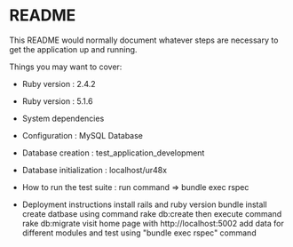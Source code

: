 # README

This README would normally document whatever steps are necessary to get the
application up and running.

Things you may want to cover:

* Ruby version : 2.4.2

* Ruby version : 5.1.6

* System dependencies

* Configuration : MySQL Database

* Database creation : test_application_development

* Database initialization : localhost/ur48x

* How to run the test suite : run command => bundle exec rspec

* Deployment instructions
install rails and ruby version
bundle install
create datbase using command rake db:create then execute command rake db:migrate
visit home page with http://localhost:5002
add data for different modules and test using "bundle exec rspec" command

